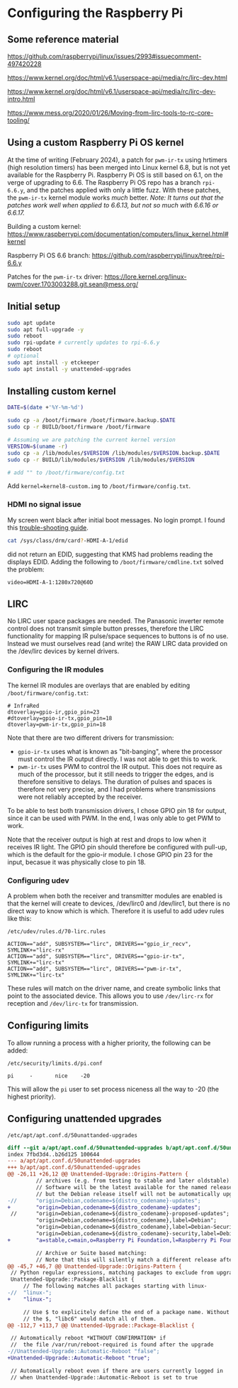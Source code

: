 # Configuring the Raspberry Pi

## Some reference material

https://github.com/raspberrypi/linux/issues/2993#issuecomment-497420228

https://www.kernel.org/doc/html/v6.1/userspace-api/media/rc/lirc-dev.html

https://www.kernel.org/doc/html/v6.1/userspace-api/media/rc/lirc-dev-intro.html

https://www.mess.org/2020/01/26/Moving-from-lirc-tools-to-rc-core-tooling/

## Using a custom Raspberry Pi OS kernel

At the time of writing (February 2024), a patch for `pwm-ir-tx` using hrtimers (high resolution timers) has been merged into Linux kernel 6.8, but is not yet available for the Raspberry Pi. Raspberry Pi OS is still based on 6.1, on the verge of upgrading to 6.6. The Raspberry Pi OS repo has a branch `rpi-6.6.y`, and the patches applied with only a little fuzz. With these patches, the `pwm-ir-tx` kernel module works _much_ better. _Note: It turns out that the patches work well when applied to 6.6.13, but not so much with 6.6.16 or 6.6.17._

Building a custom kernel: https://www.raspberrypi.com/documentation/computers/linux_kernel.html#kernel

Raspberry Pi OS 6.6 branch: https://github.com/raspberrypi/linux/tree/rpi-6.6.y

Patches for the `pwm-ir-tx` driver:  https://lore.kernel.org/linux-pwm/cover.1703003288.git.sean@mess.org/

## Initial setup

```bash
sudo apt update
sudo apt full-upgrade -y
sudo reboot
sudo rpi-update # currently updates to rpi-6.6.y
sudo reboot
# optional
sudo apt install -y etckeeper
sudo apt install -y unattended-upgrades
```

## Installing custom kernel

```bash
DATE=$(date +'%Y-%m-%d')

sudo cp -a /boot/firmware /boot/firmware.backup.$DATE
sudo cp -r BUILD/boot/firmware /boot/firmware

# Assuming we are patching the current kernel version
VERSION=$(uname -r)
sudo cp -a /lib/modules/$VERSION /lib/modules/$VERSION.backup.$DATE
sudo cp -r BUILD/lib/modules/$VERSION /lib/modules/$VERSION

# add "" to /boot/firmware/config.txt
```

Add `kernel=kernel8-custom.img` to `/boot/firmware/config.txt`.

### HDMI no signal issue

My screen went black after initial boot messages. No login prompt. I found this [trouble-shooting guide](https://pip.raspberrypi.com/categories/685-whitepapers-app-notes/documents/RP-004341-WP/Troubleshooting-KMS-HDMI-output.pdf).

```bash
cat /sys/class/drm/card?-HDMI-A-1/edid
```

did not return an EDID, suggesting that KMS had problems reading the displays EDID. Adding the following to `/boot/firmware/cmdline.txt` solved the problem:

```
video=HDMI-A-1:1280x720@60D
```

## LIRC

No LIRC user space packages are needed. The Panasonic inverter remote control does not transmit simple button presses, therefore the LIRC functionality for mapping IR pulse/space sequences to buttons is of no use. Instead we must ourselves read (and write) the RAW LIRC data provided on the /dev/lirc devices by kernel drivers.

### Configuring the IR modules

The kernel IR modules are overlays that are enabled by editing `/boot/firmware/config.txt`:

```
# InfraRed
dtoverlay=gpio-ir,gpio_pin=23
#dtoverlay=gpio-ir-tx,gpio_pin=18
dtoverlay=pwm-ir-tx,gpio_pin=18
```

Note that there are two different drivers for transmission:

* `gpio-ir-tx` uses what is known as "bit-banging", where the processor must control the IR output directly. I was not able to get this to work.
* `pwm-ir-tx` uses PWM to control the IR output. This does not require as much of the processor, but it still needs to trigger the edges, and is therefore sensitive to delays. The duration of pulses and spaces is therefore not very precise, and I had problems where transmissions were not reliably accepted by the receiver.

To be able to test both transmission drivers, I chose GPIO pin 18 for output, since it can be used with PWM. In the end, I was only able to get PWM to work.

Note that the receiver output is high at rest and drops to low when it receives IR light. The GPIO pin should therefore be configured with pull-up, which is the default for the gpio-ir module. I chose GPIO pin 23 for the input, becasue it was physically close to pin 18.

### Configuring udev

A problem when both the receiver and transmitter modules are enabled is that the kernel will create to devices, /dev/lirc0 and /dev/lirc1, but there is no direct way to know which is which. Therefore it is useful to add udev rules like this:

`/etc/udev/rules.d/70-lirc.rules`

```
ACTION=="add", SUBSYSTEM=="lirc", DRIVERS=="gpio_ir_recv", SYMLINK+="lirc-rx"
ACTION=="add", SUBSYSTEM=="lirc", DRIVERS=="gpio-ir-tx", SYMLINK+="lirc-tx"
ACTION=="add", SUBSYSTEM=="lirc", DRIVERS=="pwm-ir-tx", SYMLINK+="lirc-tx"
```

These rules will match on the driver name, and create symbolic links that point to the associated device. This allows you to use `/dev/lirc-rx` for reception and `/dev/lirc-tx` for transmission.

## Configuring limits

To allow running a process with a higher priority, the following can be added:

`/etc/security/limits.d/pi.conf`

```
pi     -       nice    -20
```

This will allow the `pi` user to set process niceness all the way to -20 (the highest priority).

## Configuring unattended upgrades

`/etc/apt/apt.conf.d/50unattanded-upgrades`

```diff
diff --git a/apt/apt.conf.d/50unattended-upgrades b/apt/apt.conf.d/50unattended-upgrades
index 7fbd3d4..b26d125 100644
--- a/apt/apt.conf.d/50unattended-upgrades
+++ b/apt/apt.conf.d/50unattended-upgrades
@@ -26,11 +26,12 @@ Unattended-Upgrade::Origins-Pattern {
         // archives (e.g. from testing to stable and later oldstable).
         // Software will be the latest available for the named release,
         // but the Debian release itself will not be automatically upgraded.
-//      "origin=Debian,codename=${distro_codename}-updates";
+        "origin=Debian,codename=${distro_codename}-updates";
 //      "origin=Debian,codename=${distro_codename}-proposed-updates";
         "origin=Debian,codename=${distro_codename},label=Debian";
         "origin=Debian,codename=${distro_codename},label=Debian-Security";
         "origin=Debian,codename=${distro_codename}-security,label=Debian-Security";
+        "a=stable,c=main,o=Raspberry Pi Foundation,l=Raspberry Pi Foundation";

         // Archive or Suite based matching:
         // Note that this will silently match a different release after
@@ -45,7 +46,7 @@ Unattended-Upgrade::Origins-Pattern {
 // Python regular expressions, matching packages to exclude from upgrading
 Unattended-Upgrade::Package-Blacklist {
     // The following matches all packages starting with linux-
-//  "linux-";
+    "linux-";

     // Use $ to explicitely define the end of a package name. Without
     // the $, "libc6" would match all of them.
@@ -112,7 +113,7 @@ Unattended-Upgrade::Package-Blacklist {

 // Automatically reboot *WITHOUT CONFIRMATION* if
 //  the file /var/run/reboot-required is found after the upgrade
-//Unattended-Upgrade::Automatic-Reboot "false";
+Unattended-Upgrade::Automatic-Reboot "true";

 // Automatically reboot even if there are users currently logged in
 // when Unattended-Upgrade::Automatic-Reboot is set to true
```
